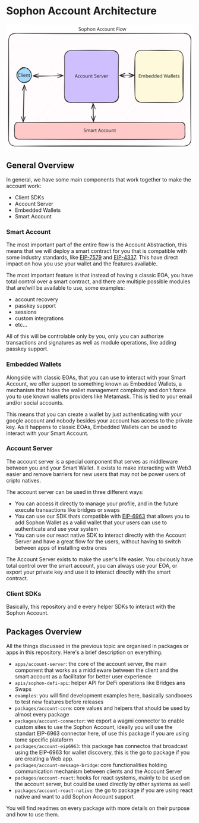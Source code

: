 # Sophon Account Architecture

![Sophon Account Overall Architecture](./assets/overall-flow.svg)

## General Overview

In general, we have some main components that work together to make the account work:

- Client SDKs
- Account Server
- Embedded Wallets
- Smart Account

### Smart Account

The most important part of the entire flow is the Account Abstraction, this means that we will deploy a smart contract for you that is compatible with some industry standards, like [EIP-7579](https://eips.ethereum.org/EIPS/eip-7579) and [EIP-4337](https://eips.ethereum.org/EIPS/eip-4337). This have direct impact on how you use your wallet and the features available.

The most important feature is that instead of having a classic EOA, you have total control over a smart contract, and there are multiple possible modules that are/will be available to use, some examples:

- account recovery
- passkey support
- sessions
- custom integrations
- etc...

All of this will be controlable only by you, only you can authorize transactions and signatures as well as module operations, like adding passkey support.

### Embedded Wallets

Alongside with classic EOAs, that you can use to interact with your Smart Account, we offer support to something known as Embedded Wallets, a mechanism that hides the wallet management complexity and don't force you to use known wallets providers like Metamask. This is tied to your email and/or social accounts.

This means that you can create a wallet by just authenticating with your google account and nobody besides your account has access to the private key. As it happens to classic EOAs, Embedded Wallets can be used to interact with your Smart Account.

### Account Server

The account server is a special component that serves as middleware between you and your Smart Wallet. It exists to make interacting with Web3 easier and remove barriers for new users that may not be power users of cripto natives.

The account server can be used in three different ways:

- You can access it directly to manage your profile, and in the future execute transactions like bridges or swaps
- You can use our SDK thats compatible with [EIP-6963](https://eips.ethereum.org/EIPS/eip-6963) that allows you to add Sophon Wallet as a valid wallet that your users can use to authenticate and use your system
- You can use our react native SDK to interact directly with the Account Server and have a great flow for the users, without having to switch between apps of installing extra ones

The Account Server exists to make the user's life easier. You obviously have total control over the smart account, you can always use your EOA, or export your private key and use it to interact directly with the smart contract.

### Client SDKs

Basically, this repository and e every helper SDKs to interact with the Sophon Account.

## Packages Overview

All the things discussed in the previous topic are organised in packages or apps in this repository. Here's a brief description on everything.

- `apps/account-server`: the core of the account server, the main component that works as a middleware between the client and the smart account as a facilitator for better user experience
- `apis/sophon-defi-api`: helper API for DeFi operations like Bridges ans Swaps
- `examples`: you will find development examples here, basically sandboxes to test new features before releases
- `packages/account-core`: core values and helpers that should be used by almost every package
- `packages/account-connector`: we export a wagmi connector to enable custom sites to use the Sophon Account, ideally you will use the standart EIP-6963 connector here, of use this package if you are using tome specific plataform
- `packages/account-eip6963`: this package has connectos that broadcast using the EIP-6963 for wallet discovery, this is the go to package if you are creating a Web app.
- `packages/account-message-bridge`: core functionalities holding communication mechanism between clients and the Account Server
- `packages/account-react`: hooks for react systems, mainly to be used on the account server, but could be used directly by other systems as well
- `packages/account-react-native`: the go to package if you are using react native and want to add Sophon Account support

You will find readmes on every package with more details on their purpose and how to use them.
